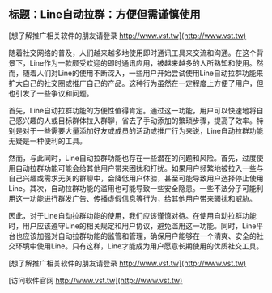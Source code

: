 ## **标题：Line自动拉群：方便但需谨慎使用**

[想了解推广相关软件的朋友请登录 http://www.vst.tw](http://www.vst.tw)

随着社交网络的普及，人们越来越多地使用即时通讯工具来交流和沟通。在这个背景下，Line作为一款颇受欢迎的即时通讯应用，被越来越多的人所熟知和使用。然而，随着人们对Line的使用不断深入，一些用户开始尝试使用Line自动拉群功能来扩大自己的社交圈或推广自己的产品。这种行为虽然在一定程度上方便了用户，但也引发了一些争议和问题。

首先，Line自动拉群功能的方便性值得肯定。通过这一功能，用户可以快速地将自己感兴趣的人或目标群体拉入群聊，省去了手动添加的繁琐步骤，提高了效率。特别是对于一些需要大量添加好友或成员的活动或推广行为来说，Line自动拉群功能无疑是一种便利的工具。

然而，与此同时，Line自动拉群功能也存在一些潜在的问题和风险。首先，过度使用自动拉群功能可能会给其他用户带来困扰和打扰。如果用户频繁地被拉入一些与自己兴趣或需求无关的群聊中，会降低用户体验，甚至可能导致用户选择停止使用Line。其次，自动拉群功能的滥用也可能导致一些安全隐患。一些不法分子可能利用这一功能进行群发广告、传播虚假信息等行为，给其他用户带来骚扰和威胁。

因此，对于Line自动拉群功能的使用，我们应该谨慎对待。在使用自动拉群功能时，用户应该遵守Line的相关规定和用户协议，避免滥用这一功能。同时，Line平台也应该加强对自动拉群功能的监管和管理，确保用户能够在一个清爽、安全的社交环境中使用Line。只有这样，Line才能成为用户愿意长期使用的优质社交工具。

[想了解推广相关软件的朋友请登录 http://www.vst.tw](http://www.vst.tw)


[访问软件官网 http://www.vst.tw](http://www.vst.tw)
